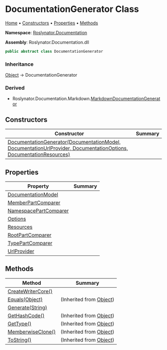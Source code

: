 <a name="_top"></a>

# DocumentationGenerator Class

[Home](../../../README.md#_top) &#x2022; [Constructors](#constructors) &#x2022; [Properties](#properties) &#x2022; [Methods](#methods)

**Namespace**: [Roslynator.Documentation](../README.md#_top)

**Assembly**: Roslynator\.Documentation\.dll

```csharp
public abstract class DocumentationGenerator
```

### Inheritance

[Object](https://docs.microsoft.com/en-us/dotnet/api/system.object) &#x2192; DocumentationGenerator

### Derived

* Roslynator\.Documentation\.Markdown\.[MarkdownDocumentationGenerator](../Markdown/MarkdownDocumentationGenerator/README.md#_top)

## Constructors

| Constructor | Summary |
| ----------- | ------- |
| [DocumentationGenerator(DocumentationModel, DocumentationUrlProvider, DocumentationOptions, DocumentationResources)](-ctor/README.md#_top) | |

## Properties

| Property | Summary |
| -------- | ------- |
| [DocumentationModel](DocumentationModel/README.md#_top) | |
| [MemberPartComparer](MemberPartComparer/README.md#_top) | |
| [NamespacePartComparer](NamespacePartComparer/README.md#_top) | |
| [Options](Options/README.md#_top) | |
| [Resources](Resources/README.md#_top) | |
| [RootPartComparer](RootPartComparer/README.md#_top) | |
| [TypePartComparer](TypePartComparer/README.md#_top) | |
| [UrlProvider](UrlProvider/README.md#_top) | |

## Methods

| Method | Summary |
| ------ | ------- |
| [CreateWriterCore()](CreateWriterCore/README.md#_top) | |
| [Equals(Object)](https://docs.microsoft.com/en-us/dotnet/api/system.object.equals) |  \(Inherited from [Object](https://docs.microsoft.com/en-us/dotnet/api/system.object)\) |
| [Generate(String)](Generate/README.md#_top) | |
| [GetHashCode()](https://docs.microsoft.com/en-us/dotnet/api/system.object.gethashcode) |  \(Inherited from [Object](https://docs.microsoft.com/en-us/dotnet/api/system.object)\) |
| [GetType()](https://docs.microsoft.com/en-us/dotnet/api/system.object.gettype) |  \(Inherited from [Object](https://docs.microsoft.com/en-us/dotnet/api/system.object)\) |
| [MemberwiseClone()](https://docs.microsoft.com/en-us/dotnet/api/system.object.memberwiseclone) |  \(Inherited from [Object](https://docs.microsoft.com/en-us/dotnet/api/system.object)\) |
| [ToString()](https://docs.microsoft.com/en-us/dotnet/api/system.object.tostring) |  \(Inherited from [Object](https://docs.microsoft.com/en-us/dotnet/api/system.object)\) |

